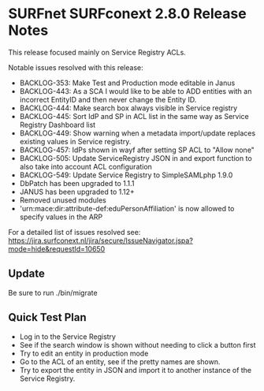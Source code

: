 # SURFnet SURFconext 2.8.0 Release Notes #

This release focused mainly on Service Registry ACLs.

Notable issues resolved with this release:
* BACKLOG-353: Make Test and Production mode editable in Janus
* BACKLOG-443: As a SCA I would like to be able to ADD entities with an incorrect EntityID and then never change the Entity ID.
* BACKLOG-444: Make search box always visible in Service registry
* BACKLOG-445: Sort IdP and SP in ACL list in the same way as Service Registry Dashboard list
* BACKLOG-449: Show warning when a metadata import/update replaces existing values in Service registry.
* BACKLOG-457: IdPs shown in wayf after setting SP ACL to "Allow none"
* BACKLOG-505: Update ServiceRegistry JSON in and export function to also take into account ACL configuration
* BACKLOG-549: Update Service Registry to SimpleSAMLphp 1.9.0
* DbPatch has been upgraded to 1.1.1
* JANUS has been upgraded to 1.12+
* Removed unused modules
* 'urn:mace:dir:attribute-def:eduPersonAffiliation' is now allowed to specify values in the ARP

For a detailed list of issues resolved see:
https://jira.surfconext.nl/jira/secure/IssueNavigator.jspa?mode=hide&requestId=10650

Update
------

Be sure to run ./bin/migrate


Quick Test Plan
---------------

* Log in to the Service Registry
* See if the search window is shown without needing to click a button first
* Try to edit an entity in production mode
* Go to the ACL of an entity, see if the pretty names are shown.
* Try to export the entity in JSON and import it to another instance of the Service Registry.